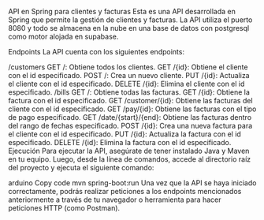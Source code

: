 API en Spring para clientes y facturas
Esta es una API desarrollada en Spring que permite la gestión de clientes y facturas. La API utiliza el puerto 8080 y todo se almacena en la nube en una base de datos con postgresql como motor alojada en supabase.

Endpoints
La API cuenta con los siguientes endpoints:

/customers
GET /: Obtiene todos los clientes.
GET /{id}: Obtiene el cliente con el id especificado.
POST /: Crea un nuevo cliente.
PUT /{id}: Actualiza el cliente con el id especificado.
DELETE /{id}: Elimina el cliente con el id especificado.
/bills
GET /: Obtiene todas las facturas.
GET /{id}: Obtiene la factura con el id especificado.
GET /customer/{id}: Obtiene las facturas del cliente con el id especificado.
GET /pay/{id}: Obtiene las facturas con el tipo de pago especificado.
GET /date/{start}/{end}: Obtiene las facturas dentro del rango de fechas especificado.
POST /{id}: Crea una nueva factura para el cliente con el id especificado.
PUT /{id}: Actualiza la factura con el id especificado.
DELETE /{id}: Elimina la factura con el id especificado.
Ejecución
Para ejecutar la API, asegúrate de tener instalado Java y Maven en tu equipo. Luego, desde la línea de comandos, accede al directorio raíz del proyecto y ejecuta el siguiente comando:

arduino
Copy code
mvn spring-boot:run
Una vez que la API se haya iniciado correctamente, podrás realizar peticiones a los endpoints mencionados anteriormente a través de tu navegador o herramienta para hacer peticiones HTTP (como Postman).
